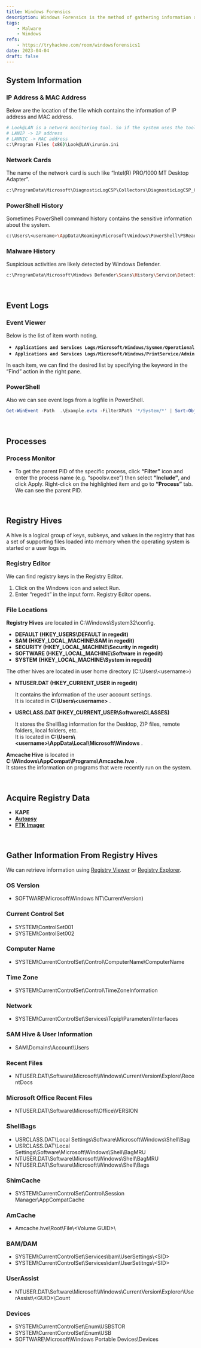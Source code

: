 ```yaml
---
title: Windows Forensics
description: Windows Forensics is the method of gathering information about the target Windows system.
tags:
    - Malware
    - Windows
refs:
    - https://tryhackme.com/room/windowsforensics1
date: 2023-04-04
draft: false
---
```


## System Information

### IP Address & MAC Address

Below are the location of the file which contains the information of IP address and MAC address.

```bash
# Look@LAN is a network monitoring tool. So if the system uses the tool, we can retrieve the information of the network.
# LANIP -> IP address
# LANNIC -> MAC address
c:\Program Files (x86)\Look@LAN\irunin.ini
```

### Network Cards

The name of the network card is such like “Intel(R) PRO/1000 MT Desktop Adapter”.

```bash
c:\ProgramData\Microsoft\DiagnosticLogCSP\Collectors\DiagnosticLogCSP_Collector_DeviceProvisioning_2023_1_2_3_45_67.etl
```

### PowerShell History

Sometimes PowerShell command history contains the sensitive information about the system.

```bash
c:\Users\<username>\AppData\Roaming\Microsoft\Windows\PowerShell\PSReadline\ConsoleHost_history.txt
```

### Malware History

Suspicious activities are likely detected by Windows Defender.

```bash
c:\ProgramData\Microsoft\Windows Defender\Scans\History\Service\DetectionHistory\
```

<br />

## Event Logs

### Event Viewer

Below is the list of item worth noting.

- **`Applications and Services Logs/Microsoft/Windows/Sysmon/Operational`**
- **`Applications and Services Logs/Microsoft/Windows/PrintService/Admin`**

In each item, we can find the desired list by specifying the keyword in the “Find” action in the right pane.

### PowerShell

Also we can see event logs from a logfile in PowerShell.

```powershell
Get-WinEvent -Path  .\Example.evtx -FilterXPath '*/System/*' | Sort-Object TimeCreated
```

<br />

## Processes

### Process Monitor

- To get the parent PID of the specific process, click **“Filter”** icon and enter the process name (e.g. “spoolsv.exe”) then select **“Include”**, and click Apply. Right-click on the highlighted item and go to **“Process”** tab. We can see the parent PID.

<br />

## Registry Hives

A hive is a logical group of keys, subkeys, and values in the registry that has a set of supporting files loaded into memory when the operating system is started or a user logs in.

### Registry Editor

We can find registry keys in the Registry Editor.

1. Click on the Windows icon and select Run.
2. Enter “regedit” in the input form. Registry Editor opens.

### File Locations

**Registry Hives** are located in C:\Windows\System32\config.

- **DEFAULT (HKEY_USERS\DEFAULT in regedit)**
- **SAM (HKEY_LOCAL_MACHINE\SAM in regedit)**
- **SECURITY (HKEY_LOCAL_MACHINE\Security in regedit)**
- **SOFTWARE (HKEY_LOCAL_MACHINE\Software in regedit)**
- **SYSTEM (HKEY_LOCAL_MACHINE\System in regedit)**

The other hives are located in user home directory (C:\Users\\<username\>)

- **NTUSER.DAT (HKEY_CURRENT_USER in regedit)**
    
    It contains the information of the user account settings.  
    It is located in **C:\Users\\<username\>** .
    
- **USRCLASS.DAT (HKEY_CURRENT_USER\Software\CLASSES)**
    
    It stores the ShellBag information for the Desktop, ZIP files, remote folders, local folders, etc.  
    It is located in **C:\Users\\<username\>\AppData\Local\Microsoft\Windows** .
    

**Amcache Hive** is located in **C:\Windows\AppCompat\Programs\Amcache.hve** .  
It stores the information on programs that were recently run on the system.

<br />

## Acquire Registry Data

- **KAPE**
- **[Autopsy](https://www.autopsy.com/)**
- **[FTK Imager](https://www.exterro.com/ftk-imager)**

<br />

## Gather Information From Registry Hives

We can retrieve information using [Registry Viewer](https://accessdata.com/product-download/registry-viewer-2-0-0) or [Registry Explorer](https://ericzimmerman.github.io/#!index.md).

### OS Version

- SOFTWARE\Microsoft\Windows NT\CurrentVersion)

### Current Control Set

- SYSTEM\ControlSet001
- SYSTEM\ControlSet002

### Computer Name

- SYSTEM\CurrentControlSet\Control\ComputerName\ComputerName

### Time Zone

- SYSTEM\CurrentControlSet\Control\TimeZoneInformation

### Network

- SYSTEM\CurrentControlSet\Services\Tcpip\Parameters\Interfaces

### SAM Hive & User Information

- SAM\Domains\Account\Users

### Recent Files

- NTUSER.DAT\Software\Microsoft\Windows\CurrentVersion\Explore\RecentDocs

### Microsoft Office Recent Files

- NTUSER.DAT\Software\Microsoft\Office\VERSION

### ShellBags

- USRCLASS.DAT\Local Settings\Software\Microsoft\Windows\Shell\Bag
- USRCLASS.DAT\Local Settings\Software\Microsoft\Windows\Shell\BagMRU
- NTUSER.DAT\Software\Microsoft\Windows\Shell\BagMRU
- NTUSER.DAT\Software\Microsoft\Windows\Shell\Bags

### ShimCache

- SYSTEM\CurrentControlSet\Control\Session Manager\AppCompatCache

### AmCache

- Amcache.hve\Root\File\\<Volume GUID\>\

### BAM/DAM

- SYSTEM\CurrentControlSet\Services\bam\UserSettings\\<SID\>
- SYSTEM\CurrentControlSet\Services\dam\UserSetitngs\\<SID\>

### UserAssist

- NTUSER.DAT\Software\Microsoft\Windows\CurrentVersion\Explorer\UserAssist\\<GUID\>\Count

### Devices

- SYSTEM\CurrentControlSet\Enum\USBSTOR
- SYSTEM\CurrentControlSet\Enum\USB
- SOFTWARE\Microsoft\Windows Portable Devices\Devices